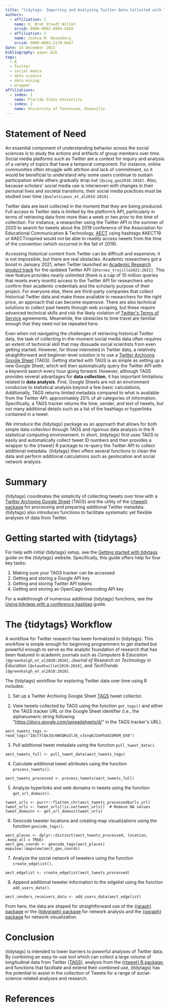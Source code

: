 ```yaml
---
title: "tidytags: Importing and Analyzing Twitter Data Collected with Twitter Archiving Google Sheets"
authors:
  - affiliation: 1
    name: K. Bret Staudt Willet
    orcid: 0000-0002-6984-416X
  - affiliation: 2
    name: Joshua M. Rosenberg
    orcid: 0000-0003-2170-0447
date: 15 December 2021
bibliography: paper.bib
tags:
  - R
  - Twitter
  - social media
  - data science
  - data mining
  - wrapper
affiliations:
  - index: 1
    name: Florida State University
  - index: 2
    name: University of Tennessee, Knoxville
---
```


# Statement of Need

An essential component of understanding behavior across the social sciences is to study the actions and artifacts of group members over time. Social media platforms such as Twitter are a context for inquiry and analysis of a variety of topics that have a temporal component. For instance, online communities often struggle with attrition and lack of commitment, so it would be beneficial to understand why some users continue to sustain participation while others gradually drop out `[@xing_gao2018:2018]`. Also, because scholars' social media use is interwoven with changes in their personal lives and societal transitions, their social media practices must be studied over time `[@veletsianos_et_al2019:2019]`.

Twitter data are best collected in the moment that they are being produced. Full access to Twitter data is limited by the platform’s API, particularly in terms of retrieving data from more than a week or two prior to the time of collection. For instance, a researcher using the Twitter API in the summer of 2020 to search for tweets about the 2019 conference of the Association for Educational Communication & Technology, [AECT](https://aect.org/) using hashtags #AECT19 or #AECTinspired would not be able to readily access tweets from the time of the convention (which occurred in the fall of 2019).

Accessing historical content from Twitter can be difficult and expensive; it is not impossible, but there are real obstacles. Academic researchers got a boost in January 2021, when Twitter launched an [Academic Research product track](https://developer.twitter.com/en/products/twitter-api/academic-research) for the updated Twitter API `[@tornes_trujillo2021:2021]`. This new feature provides nearly unlimited (there is a cap of 10 million queries that resets every month) access to the Twitter API for researchers who confirm their academic credentials and the scholarly purpose of their project. For everyone else, there are third-party companies that collect historical Twitter data and make these available to researchers for the right price, an approach that can become expensive. There are also technical solutions to collect past tweets through web scraping, but these require advanced technical skills and risk the likely violation of [Twitter's Terms of Service](https://twitter.com/en/tos) agreements. Meanwhile, the obstacles to time travel are familiar enough that they need not be repeated here.

Even when not navigating the challenges of retrieving historical Twitter data, the task of collecting in-the-moment social media data often requires an extent of technical skill that may dissuade social scientists from even getting started. However, for those interested in Twitter data, a relatively straightforward and beginner-level solution is to use a [Twitter Archiving Google Sheet](https://tags.hawksey.info/) (TAGS). Getting started with TAGS is as simple as setting up a new Google Sheet, which will then automatically query the Twitter API with a keyword search every hour going forward. However, although TAGS provides several advantages for **data collection**, it has important limitations related to **data analysis**. First, Google Sheets are not an environment conducive to statistical analysis beyond a few basic calculations, Additionally, TAGS returns limited metadata compared to what is available from the Twitter API: approximately 20% of all categories of information. Specifically, a TAGS tracker returns the time, sender, and text of tweets, but not many additional details such as a list of the hashtags or hyperlinks contained in a tweet. 

We introduce the {tidytags} package as an approach that allows for both simple data collection through TAGS and rigorous data analysis in the R statistical computing environement. In short, {tidytags} first uses TAGS to easily and automatically collect tweet ID numbers and then provides a wrapper to the {rtweet} R package to re-query the Twitter API to collect additional metadata. {tidytags} then offers several functions to clean the data and perform additional calculations such as geolocation and social network analysis. 

# Summary

{tidytags} coordinates the simplicity of collecting tweets over time with a [Twitter Archiving Google Sheet](https://tags.hawksey.info/) (TAGS) and the utility of the [{rtweet} package](https://docs.ropensci.org/rtweet/index.html) for processing and preparing additional Twitter metadata. {tidytags} also introduces functions to facilitate systematic yet flexible analyses of data from Twitter.

# Getting started with {tidytags}

For help with initial {tidytags} setup, see the [Getting started with tidytags](https://bretsw.github.io/tidytags/articles/setup.html) guide on the {tidytags} website. Specifically, this guide offers help for four key tasks:

1. Making sure your TAGS tracker can be accessed
2. Getting and storing a Google API key
3. Getting and storing Twitter API tokens
4. Getting and storing an OpenCage Geocoding API key

For a walkthrough of numerous additional {tidytags} functions, see the [Using tidytags with a conference hashtag](https://bretsw.github.io/tidytags/articles/tidytags-with-conf-hashtags.html) guide.

# The {tidytags} Workflow

A workflow for Twitter research has been formalized in {tidytags}. This workflow is simple enough for beginning programmers to get started but powerful enough to serve as the analytic foundation of research that has been featured in academic journals such as *Computers & Education* `[@greenhalgh_et_al2020:2020]`, *Journal of Research on Technology in Education* `[@staudtwillet2019:2019]`, and *TechTrends* `[@greenhalgh_et_al2018:2018]`.

The {tidytags} workflow for exploring Twitter data over time using R includes:

1. Set up a Twitter Archiving Google Sheet [TAGS](https://tags.hawksey.info/) tweet collector.

2. View tweets collected by TAGS using the function `get_tags()` and either the TAGS tracker URL or the Google Sheet identifier (i.e., the alphanumeric string following "https://docs.google.com/spreadsheets/d/" in the TAGS tracker's URL).

```{r}
aect_tweets_tags <- read_tags("18clYlQeJOc6W5QRuSlJ6_v3snqKJImFhU42bRkM_OX8")
```

3. Pull additional tweet metadata using the function `pull_tweet_data()`.

```{r}
aect_tweets_full <- pull_tweet_data(aect_tweets_tags)
```

4. Calculate additional tweet attributes using the function `process_tweets()`.

```{r}
aect_tweets_processed <- process_tweets(aect_tweets_full)
```

5. Analyze hyperlinks and web domains in tweets using the function `get_url_domain()`.

```{r}
tweet_urls <- purrr::flatten_chr(aect_tweets_processed$urls_url)
tweet_urls <- tweet_urls[!is.na(tweet_urls)]  # Remove NA values
tweet_domains <- get_url_domain(tweet_urls)
```

6. Geocode tweeter locations and creating map visualizations using the function `geocode_tags()`.

```{r}
aect_places <- dplyr::distinct(aect_tweets_processed, location, .keep_all = TRUE)
aect_geo_coords <- geocode_tags(aect_places)
mapview::mapview(aect_geo_coords)
```

7. Analyze the social network of tweeters using the function `create_edgelist()`.

```{r}
aect_edgelist <- create_edgelist(aect_tweets_processed)
```

8. Append additional tweeter information to the edgelist using the function `add_users_data()`.

```{r}
aect_senders_receivers_data <- add_users_data(aect_edgelist)
```

From here, the data are shaped for straightforward use of the [{igraph} package](https://igraph.org/r/) or the [{tidygraph} package](https://www.data-imaginist.com/2017/introducing-tidygraph/) for network analysis and the [{ggraph} package](https://ggraph.data-imaginist.com/) for network visualization.

# Conclusion

{tidytags} is intended to lower barriers to powerful analyses of Twitter data. By combining an easy-to-use tool which can collect a large volume of longitudinal data from Twitter ([TAGS](https://tags.hawksey.info/)), analysis from the [{rtweet} R package](https://docs.ropensci.org/rtweet/index.html), and functions that facilitate and extend their combined use, {tidytags} has the potential to assist in the collection of Tweets for a range of social-science-related analyses and research. 

# References
